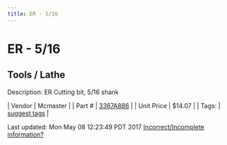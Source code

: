 ```yaml
---
title: ER - 5/16
---
```


# ER - 5/16
## Tools / Lathe
Description: 	ER Cutting bit, 5/16 shank 

| Vendor | Mcmaster | 
| Part # | [3367A886](https://www.mcmaster.com/#3367A886) | 
| Unit Price | $14.07 | 
| Tags: | [suggest tags](https://docs.google.com/forms/d/e/1FAIpQLSeWyY8v3RgOty-MyWmh9U0iivNYN_molChYyS-0U-o-kOAv_g/viewform) | 

Last updated: Mon May 08 12:23:49 PDT 2017
 [Incorrect/Incomplete information?](https://docs.google.com/forms/d/e/1FAIpQLSeWyY8v3RgOty-MyWmh9U0iivNYN_molChYyS-0U-o-kOAv_g/viewform)